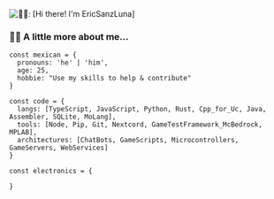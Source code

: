 <img src="https://github.com/EricSanzLuna/EricSanzLuna/blob/a93e9b56c9ef483960e2169031af913644b155ac/intro.gif" alt="🖖🏼: [Hi there! I'm  EricSanzLuna]" title="🖖🏼: [Hi there! I'm  EricSanzLuna]|https://#)"/>

### 👨‍🦱 A little more about me...
```JS
const mexican = {
  pronouns: 'he' | 'him',
  age: 25,
  hobbie: "Use my skills to help & contribute"
}

const code = {
  langs: [TypeScript, JavaScript, Python, Rust, Cpp_for_Uc, Java, Assembler, SQLite, MoLang],
  tools: [Node, Pip, Git, Nextcord, GameTestFramework_McBedrock, MPLAB],
  architectures: [ChatBots, GameScripts, Microcontrollers, GameServers, WebServices]
}

const electronics = {
  
}


```
